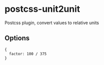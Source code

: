 # postcss-unit2unit

Postcss plugin, convert values to relative units

## Options

```
{
  factor: 100 / 375
}
```

